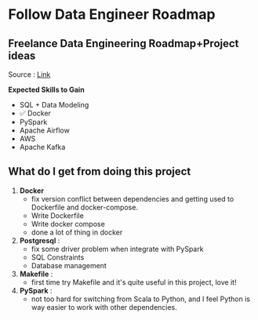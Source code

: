 # Follow Data Engineer Roadmap

## Freelance Data Engineering Roadmap+Project ideas
Source : [Link](https://medium.datadriveninvestor.com/freelance-data-engineering-roadmap-project-ideas-eb6f96fa57fa)

<b>Expected Skills to Gain</b>
- SQL + Data Modeling
- ✅ Docker
- PySpark
- Apache Airflow
- AWS
- Apache Kafka

## What do I get from doing this project
1. <b>Docker</b>
    - fix version conflict between dependencies and getting used to Dockerfile and docker-compose.
    - Write Dockerfile
    - Write docker compose
    - done a lot of thing in docker
2. <b>Postgresql</b> : 
    - fix some driver problem when integrate with PySpark
    - SQL Constraints
    - Database management
3. <b>Makefile</b> : 
    - first time try Makefile and it's quite useful in this project, love it!
4. <b>PySpark</b> : 
    - not too hard for switching from Scala to Python, and I feel Python is way easier to work with other dependencies.
